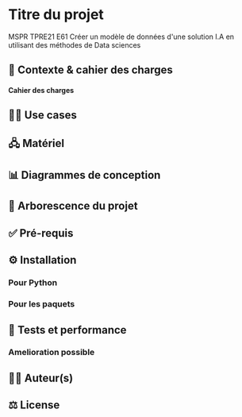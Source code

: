 # Titre du projet
MSPR TPRE21 E61 Créer un modèle de données d'une solution I.A en utilisant des méthodes de Data sciences

## 🎯 Contexte & cahier des charges

#### Cahier des charges 

## 🤼‍♀️ Use cases

## 🖧 Matériel 

## 📊 Diagrammes de conception

## 📂 Arborescence du projet

## ✅ Pré-requis 

## ⚙️ Installation
### Pour Python 

### Pour les paquets

## 🧪 Tests et performance

### Amelioration possible 

## 🧑‍💻 Auteur(s)

## ⚖️ License

